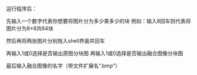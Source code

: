 运行程序后：

先输入一个数字代表你想要将图片分为多少乘多少的块
例如：输入8回车则代表将图片分为8*8共64块

然后再将两张图片分别拖入shell界面并回车

再输入1或0选择是否输出原图分块图
再输入1或0选择是否输出融合图像分块图

最后输入融合图像的名字（带文件扩展名“.bmp”）

